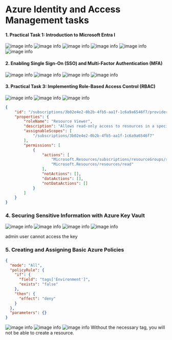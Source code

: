 # Azure Identity and Access Management tasks

#### 1. Practical Task 1: Introduction to Microsoft Entra I
![image info](pict/scrn1.png)
![image info](pict/scrn2.png)
![image info](pict/scrn3.png)
![image info](pict/scrn4.png)
![image info](pict/scrn5.png)
![image info](pict/scrn6.png)

#### 2. Enabling Single Sign-On (SSO) and Multi-Factor Authentication (MFA)

![image info](pict/scrn7.png)
![image info](pict/scrn8.png)
![image info](pict/scrn9.png)
![image info](pict/scrn10.png)

#### 3. Practical Task 3: Implementing Role-Based Access Control (RBAC)
![image info](pict/scrn3.1.png)
![image info](pict/scrn3.2.png)
![image info](pict/scrn3.3.png)

```json
{
    "id": "/subscriptions/3b02e4e2-0b2b-4fb5-aa1f-1c6a9a6546f7/providers/Microsoft.Authorization/roleDefinitions/996d06aa-c806-4d5c-9b1a-6515c9046f9d",
    "properties": {
        "roleName": "Resource Viewer",
        "description": "Allows read-only access to resources in a specific resource group",
        "assignableScopes": [
            "/subscriptions/3b02e4e2-0b2b-4fb5-aa1f-1c6a9a6546f7"
        ],
        "permissions": [
            {
                "actions": [
                    "Microsoft.Resources/subscriptions/resourceGroups/read",
                    "Microsoft.Resources/resources/read"
                ],
                "notActions": [],
                "dataActions": [],
                "notDataActions": []
            }
        ]
    }
}
```

### 4. Securing Sensitive Information with Azure Key Vault
![image info](pict/scrn4.1.png)
![image info](pict/scrn4.2.png)
![image info](pict/scrn4.3.png)
![image info](pict/scrn4.4.png)

admin user cannot access the key

### 5. Creating and Assigning Basic Azure Policies

```json
{
  "mode": "All",
  "policyRule": {
    "if": {
      "field": "tags['Environment']",
      "exists": "false"
    },
    "then": {
      "effect": "deny"
    }
  },
  "parameters": {}
}
```

![image info](pict/scrn5.2.png)
![image info](pict/scrn5.1.png)
![image info](pict/scrn5.3.png)
Without the necessary tag, you will not be able to create a resource.
